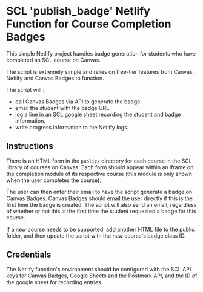 # SCL 'publish_badge' Netlify Function for Course Completion Badges

This simple Netlify project handles badge generation for students who have completed an SCL course on Canvas.

The script is extremely simple and relies on free-tier features from Canvas, Netlify and Canvas Badges to function.

The script will :
- call Canvas Badges via API to generate the badge.
- email the student with the badge URL.
- log a line in an SCL google sheet recording the student and badge information.
- write progress information to the Netlify logs.

## Instructions

There is an HTML form in the `public/` directory for each course in the SCL library of courses on Canvas.
Each form should appear within an iframe on the completion module of its respective course (this module is only shown
when the user completes the course).

The user can then enter their email to have the script generate a badge on Canvas Badges. Canvas Badges should
 email the user directly if this is the first time the badge is created. The script will also send an email, regardless
 of whether or not this is the first time the student requested a badge for this course.

If a new course needs to be supported, add another HTML file to the public folder, and then update the script
with the new course's badge class ID.

## Credentials    
The Netlify function's environment should be configured with the SCL API keys for Canvas Badges, Google Sheets and the Postmark API,
and the ID of the google sheet for recording entries.